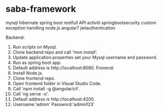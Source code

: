 # saba-framework
mysql
hibernate
spring boot
restfull API 
activiti 
springbootsecurity
custom exception handling
node.js
angular7 
jwtauthentication

Backend:
 1. Run scripts on Mysql.
 2. Clone backend repo and call 'mvn install'.
 3. Update application.properties set your Mysql username and password.
 4. Run as spring boot app.
 5. Default address is http://localhost:8080.
Fronend:
 1. Install Node.js.
 2. Clone frontend repo.
 3. Open frontend folder in Visual Studio Code.
 4. Call 'npm install -g @angular/cli'.
 5. Call 'ng serve -o'.
 6. Default address is http://localhost:4200.
 7. Username:'admin' Password:'admin123'
